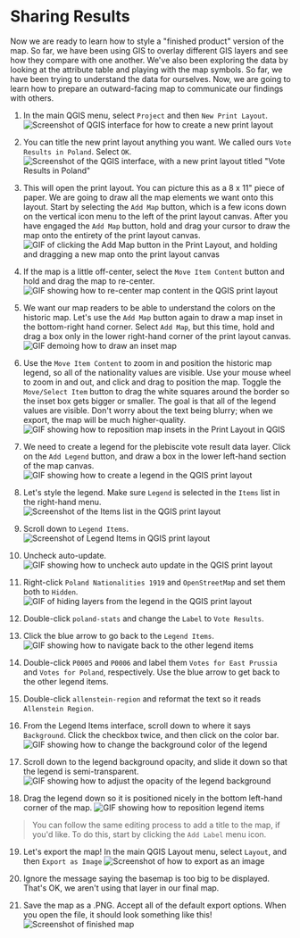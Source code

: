 # Sharing Results

Now we are ready to learn how to style a "finished product" version of the map. So far, we have been using GIS to overlay different GIS layers and see how they compare with one another. We've also been exploring the data by looking at the attribute table and playing with the map symbols. So far, we have been trying to understand the data for ourselves. Now, we are going to learn how to prepare an outward-facing map to communicate our findings with others.

1. In the main QGIS menu, select `Project` and then `New Print Layout`. 
![Screenshot of QGIS interface for how to create a new print layout](media/2-15.png)

2. You can title the new print layout anything you want. We called ours `Vote Results in Poland`. Select `OK`.
![Screenshot of the QGIS interface, with a new print layout titled "Vote Results in Poland"](media/map-title.png)

3. This will open the print layout. You can picture this as a 8 x 11" piece of paper. We are going to draw all the map elements we want onto this layout. Start by selecting the `Add Map` button, which is a few icons down on the vertical icon menu to the left of the print layout canvas. After you have engaged the `Add Map` button, hold and drag your cursor to draw the map onto the entirety of the print layout canvas. 
![GIF of clicking the Add Map button in the Print Layout, and holding and dragging a new map onto the print layout canvas](media/add-map.gif)

4. If the map is a little off-center, select the `Move Item Content` button and hold and drag the map to re-center.
![GIF showing how to re-center map content in the QGIS print layout](media/re-center.gif)

5. We want our map readers to be able to understand the colors on the historic map. Let's use the `Add Map` button again to draw a map inset in the bottom-right hand corner. Select `Add Map`, but this time, hold and drag a box only in the lower right-hand corner of the print layout canvas.
![GIF demoing how to draw an inset map](media/inset.gif)

6. Use the `Move Item Content` to zoom in and position the historic map legend, so all of the nationality values are visible. Use your mouse wheel to zoom in and out, and click and drag to position the map. Toggle the `Move/Select Item` button to drag the white squares around the border so the inset box gets bigger or smaller. The goal is that all of the legend values are visible. Don't worry about the text being blurry; when we export, the map will be much higher-quality.
![GIF showing how to reposition map insets in the Print Layout in QGIS](media/reposition-legend.gif)

7. We need to create a legend for the plebiscite vote result data layer. Click on the `Add Legend` button, and draw a box in the lower left-hand section of the map canvas.
![GIF showing how to create a legend in the QGIS print layout](media/create-legend.gif)

8. Let's style the legend. Make sure `Legend` is selected in the `Items` list in the right-hand menu.
![Screenshot of the Items list in the QGIS print layout](media/2-16.png)

9. Scroll down to `Legend Items`.
![Screenshot of Legend Items in QGIS print layout](media/2-17.png)

10. Uncheck auto-update.
![GIF showing how to uncheck auto update in the QGIS print layout](media/auto-update.gif)

11. Right-click `Poland Nationalities 1919` and `OpenStreetMap` and set them both to `Hidden`.
![GIF of hiding layers from the legend in the QGIS print layout](media/osm-hidden.gif)

12. Double-click `poland-stats` and change the `Label` to `Vote Results`.

13. Click the blue arrow to go back to the `Legend Items`.
![GIF showing how to navigate back to the other legend items](media/blue-arrow.gif)

14. Double-click `P0005` and `P0006` and label them `Votes for East Prussia` and `Votes for Poland`, respectively. Use the blue arrow to get back to the other legend items.

15. Double-click `allenstein-region` and reformat the text so it reads `Allenstein Region`.

16. From the Legend Items interface, scroll down to where it says `Background`. Click the checkbox twice, and then click on the color bar.
![GIF showing how to change the background color of the legend](media/legend-color.gif)

17. Scroll down to the legend background opacity, and slide it down so that the legend is semi-transparent.
![GIF showing how to adjust the opacity of the legend background](media/legend-opacity.gif)

18. Drag the legend down so it is positioned nicely in the bottom left-hand corner of the map.
![GIF showing how to reposition legend items](media/position-legend.gif)
>You can follow the same editing process to add a title to the map, if you'd like. To do this, start by clicking the `Add Label` menu icon.

19. Let's export the map! In the main QGIS Layout menu, select `Layout`, and then `Export as Image`
![Screenshot of how to export as an image](media/export-as-image.png)

20. Ignore the message saying the basemap is too big to be displayed. That's OK, we aren't using that layer in our final map. 

21. Save the map as a .PNG. Accept all of the default export options. When you open the file, it should look something like this!
![Screenshot of finished map](media/MAP.png)